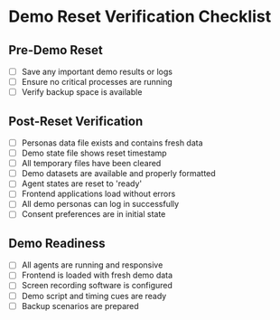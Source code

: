 # Demo Reset Verification Checklist

## Pre-Demo Reset
- [ ] Save any important demo results or logs
- [ ] Ensure no critical processes are running
- [ ] Verify backup space is available

## Post-Reset Verification
- [ ] Personas data file exists and contains fresh data
- [ ] Demo state file shows reset timestamp
- [ ] All temporary files have been cleared
- [ ] Demo datasets are available and properly formatted
- [ ] Agent states are reset to 'ready'
- [ ] Frontend applications load without errors
- [ ] All demo personas can log in successfully
- [ ] Consent preferences are in initial state

## Demo Readiness
- [ ] All agents are running and responsive
- [ ] Frontend is loaded with fresh demo data
- [ ] Screen recording software is configured
- [ ] Demo script and timing cues are ready
- [ ] Backup scenarios are prepared
